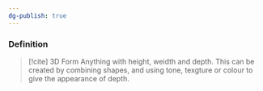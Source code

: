 ```yaml
---
dg-publish: true
---
```


### Definition
>[!cite] 3D Form
>Anything with height, weidth and depth. This can be created by combining shapes, and using tone, texgture or colour to give the appearance of depth.

